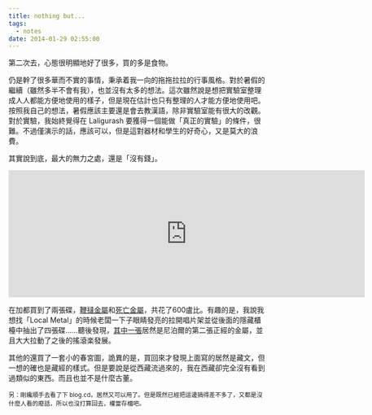 ```yaml
---
title: nothing but...
tags:
  - notes
date: 2014-01-29 02:55:00
---
```


第二次去，心態很明顯地好了很多，買的多是食物。

仍是幹了很多華而不實的事情，秉承着我一向的拖拖拉拉的行事風格。對於暑假的繼續（雖然多半不會有我），也並沒有太多的想法。這次雖然說是想把實驗室整理成人人都能方便地使用的樣子，但是現在估計也只有整理的人才能方便地使用吧。按照我自己的想法，暑假應該主要還是會去教漢語，除非實驗室能有很大的改觀。對於實驗，我始終覺得在 Laligurash 要獲得一個能做「真正的實驗」的條件，很難。不過僅演示的話，應該可以，但是這對器材和學生的好奇心，又是莫大的浪費。

其實說到底，最大的無力之處，還是「沒有錢」。

<div id="293920238665192963" align="center">
	<iframe width="700" height="250" frameborder="0" scrolling="no" marginheight="0" marginwidth="0" src="https://maps.google.com/?t=h&ampie=UTF8&ampll=28.261714,83.490086&ampspn=0.021206,0.040855&ampz=15&ampoutput=embed"></iframe>
</div>

在加都買到了兩張碟，[鞭撻金屬](http://www.xiami.com/album/1192099658?spm=a1z1s.3521865.23309997.3.O6Tkh7)和[死亡金屬](http://www.xiami.com/album/792099719?spm=a1z1s.6843761.226669510.19.REC699)，共花了600盧比。有趣的是，我說我想找「Local Metal」的時候老闆一下子眼睛發亮的拉開唱片架並從後面的隱藏櫃檯中抽出了四張碟……聽後發現，[其中一張](http://www.xiami.com/album/792099719?spm=a1z1s.6843761.226669510.19.REC699)居然是尼泊爾的第二張正經的金屬，並且大大拉動了之後的搖滾楽發展。

其他的還買了一套小的春宮圖，詭異的是，買回來才發現上面寫的居然是藏文，但一想的確也是藏經的樣式。但是要說是從西藏流過來的，我在西藏卻完全沒有看到過類似的東西。而且也並不是什麼古董。

<sub>另：剛纔順手去看了下 blog.cd，居然又可以用了。但是既然已經把這邊搞得差不多了，又都是沒什麼人看的廢話，所以也沒打算回去，權當存檔吧。</sub>
